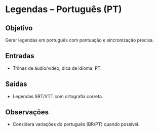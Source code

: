 # Legendas – Português (PT)

## Objetivo
Gerar legendas em português com pontuação e sincronização precisa.

## Entradas
- Trilhas de áudio/vídeo, dica de idioma: PT.

## Saídas
- Legendas SRT/VTT com ortografia correta.

## Observações
- Considera variações do português (BR/PT) quando possível.
